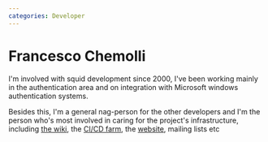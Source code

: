 ```yaml
---
categories: Developer
---
```

# Francesco Chemolli

I'm involved with squid development since 2000, I've been working mainly
in the authentication area and on integration with Microsoft windows
authentication systems.

Besides this, I'm a general nag-person for the other developers and I'm
the person who's most involved in caring for the project's infrastructure,
including [the wiki](https://wiki.squid-cache.org), the
[CI/CD farm](https://build.squid-cache.org),
the [website](http://www.squid-cache.org), mailing lists etc
